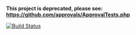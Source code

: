 **This project is deprecated, please see: https://github.com/approvals/ApprovalTests.php**

[![Build Status](https://travis-ci.org/mattcan/approval-tests.svg?branch=master)](https://travis-ci.org/mattcan/approval-tests)
